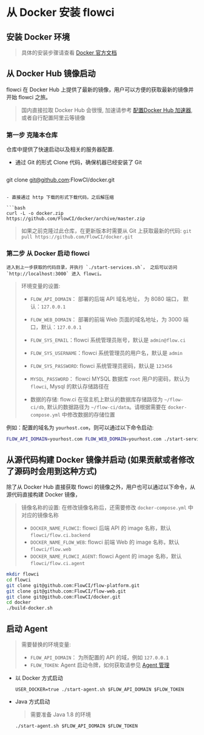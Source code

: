 # 从 Docker 安装 flowci

## 安装 Docker 环境

> 具体的安装步骤请查看 [Docker 官方文档](https://docs.docker.com/)

## 从 Docker Hub 镜像启动

flowci 在 Docker Hub 上提供了最新的镜像，用户可以方便的获取最新的镜像并开始 flowci 之旅。

> 国内直接拉取 Docker Hub 会很慢, 加速请参考 [配置Docker Hub 加速器](https://www.docker-cn.com/registry-mirror), 或者自行配置阿里云等镜像

### 第一步 克隆本仓库

仓库中提供了快速启动以及相关的服务器配置.
	
- 通过 Git 的形式 Clone 代码，确保机器已经安装了 Git
	
  ```bash 
git clone git@github.com:FlowCI/docker.git
  ```
	  
- 直接通过 http 下载的形式下载代码，之后解压缩 

  ```bash
curl -L -o docker.zip https://github.com/FlowCI/docker/archive/master.zip
  ```
   
> 如果之前克隆过此仓库，在更新版本时需要从 Git 上获取最新的代码: `git pull https://github.com/FlowCI/docker.git`

### 第二步 从 Docker 启动 flowci

    进入到上一步获取的代码目录，并执行 `./start-services.sh`， 之后可以访问 `http://localhost:3000` 进入 flowci。
 

> 环境变量的设置:
> 
> - `FLOW_API_DOMAIN`： 部署的后端 API 域名地址， 为 8080 端口， 默认：`127.0.0.1`
> - `FLOW_WEB_DOMAIN`： 部署的前端 Web 页面的域名地址，为 3000 端口，默认：`127.0.0.1`
> - `FLOW_SYS_EMAIL`：flowci 系统管理员账号，默认是 `admin@flow.ci `
> - `FLOW_SYS_USERNAME`：flowci 系统管理员的用户名，默认是 `admin` 
> - `FLOW_SYS_PASSWORD`: flowci 系统管理员密码，默认是 `123456`
> - `MYSQL_PASSWORD`： flowci MYSQL 数据库 `root` 用户的密码，默认为 `flowci`, Mysql 的默认存储路径在
> 
> - 数据的存储: flow.ci 在宿主机上默认的数据库存储路径为 `~/flow-ci/db`,  默认的数据路径为 `~/flow-ci/data`。请根据需要在 `docker-compose.yml` 中修改数据的存储位置

例如：配置的域名为 `yourhost.com`，则可以通过以下命令启动:

```bash
FLOW_API_DOMAIN=yourhost.com FLOW_WEB_DOMAIN=yourhost.com ./start-services.sh
```
	
## 从源代码构建 Docker 镜像并启动 (如果贡献或者修改了源码时会用到这种方式)

除了从 Docker Hub 直接获取 flowci 的镜像之外，用户也可以通过以下命令，从源代码直接构建 Docker 镜像，

> 镜像名称的设置: 
>  在修改镜像名称后，还需要修改 `docker-compose.yml` 中对应的镜像名称
> 
> - `DOCKER_NAME_FLOWCI`: flowci 后端 API 的 image 名称，默认 `flowci/flow.ci.backend` 
> - `DOCKER_NAME_FLOW_WEB`: flowci 前端 Web 的 image 名称，默认 `flowci/flow.web`
> - `DOCKER_NAME_FLOWCI_AGENT`: flowci Agent 的 image 名称，默认 `flowci/flow.ci.agent` 


```bash
mkdir flowci 
cd flowci 
git clone git@github.com:FlowCI/flow-platform.git 
git clone git@github.com:FlowCI/flow-web.git 
git clone git@github.com:FlowCI/docker.git 
cd docker 
./build-docker.sh
```

## 启动 Agent 

> 需要替换的环境变量:
> 
> - `FLOW_API_DOMAIN`： 为所配置的 API 的域，例如 `127.0.0.1`
> - `FLOW_TOKEN`:  Agent 启动令牌，如何获取请参见 [ Agent 管理 ](https://github.com/FlowCI/docs/blob/master/admin_agent.md)


- 以 Docker 方式启动
 
  `USER_DOCKER=true ./start-agent.sh $FLOW_API_DOMAIN $FLOW_TOKEN`

- Java 方式启动
  > 需要准备 Java 1.8 的环境
  
  `./start-agent.sh $FLOW_API_DOMAIN $FLOW_TOKEN`
  

